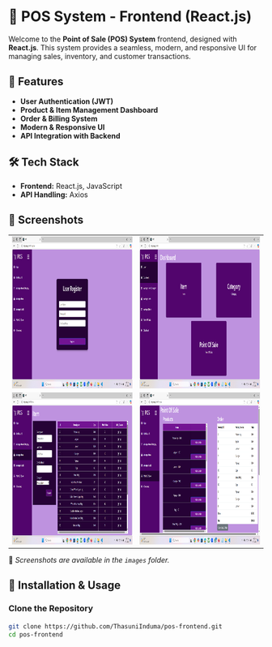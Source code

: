 # 🛒 POS System - Frontend (React.js)

Welcome to the **Point of Sale (POS) System** frontend, designed with **React.js**. This system provides a seamless, modern, and responsive UI for managing sales, inventory, and customer transactions.

## 🌟 Features

- **User Authentication (JWT)**
- **Product & Item Management Dashboard**
- **Order & Billing System**
- **Modern & Responsive UI**
- **API Integration with Backend**

## 🛠️ Tech Stack

- **Frontend:** React.js, JavaScript
- **API Handling:** Axios

## 📸 Screenshots

<table>
  <tr>
    <td><img src="images/img01.png" alt="Register Page" width="700" height="300"/></td>
    <td><img src="images/img02.png" alt="Home Page" width="700" height="300"/></td>
  </tr>
  <tr>
    <td><img src="images/img03.png" alt="Manage Item Page" width="700" height="300"/></td>
    <td><img src="images/img05.png" alt="Order Page" width="700" height="300"/></td>
  </tr>
</table>  

📌 *Screenshots are available in the `images` folder.*

## 🚀 Installation & Usage

### **Clone the Repository**
```sh
git clone https://github.com/ThasuniInduma/pos-frontend.git
cd pos-frontend
